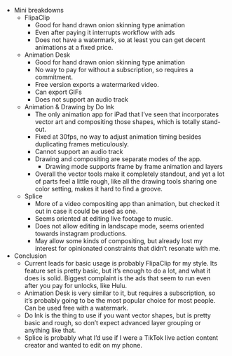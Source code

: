 - Mini breakdowns
    - FlipaClip
        - Good for hand drawn onion skinning type animation
        - Even after paying it interrupts workflow with ads
        - Does not have a watermark, so at least you can get decent animations at a fixed price.
    - Animation Desk
        - Good for hand drawn onion skinning type animation
        - No way to pay for without a subscription, so requires a commitment.
        - Free version exports a watermarked video.
        - Can export GIFs
        - Does not support an audio track
    - Animation & Drawing by Do Ink
        - The only animation app for iPad that I’ve seen that incorporates vector art and compositing those shapes, which is totally stand-out.
        - Fixed at 30fps, no way to adjust animation timing besides duplicating frames meticulously.
        - Cannot support an audio track
        - Drawing and compositing are separate modes of the app.
            - Drawing mode supports frame by frame animation and layers
        - Overall the vector tools make it completely standout, and yet a lot of parts feel a little rough, like all the drawing tools sharing one color setting, makes it hard to find a groove.
    - Splice
        - More of a video compositing app than animation, but checked it out in case it could be used as one.
        - Seems oriented at editing live footage to music.
        - Does not allow editing in landscape mode, seems oriented towards instagram productions.
        - May allow some kinds of compositing, but already lost my interest for opinionated constraints that didn’t resonate with me.
- Conclusion
    - Current leads for basic usage is probably FlipaClip for my style. Its feature set is pretty basic, but it’s enough to do a lot, and what it does is solid. Biggest complaint is the ads that seem to run even after you pay for unlocks, like Hulu.
    - Animation Desk is very similar to it, but requires a subscription, so it’s probably going to be the most popular choice for most people. Can be used free with a watermark.
    - Do Ink is the thing to use if you want vector shapes, but is pretty basic and rough, so don’t expect advanced layer grouping or anything like that.
    - Splice is probably what I’d use if I were a TikTok live action content creator and wanted to edit on my phone.
